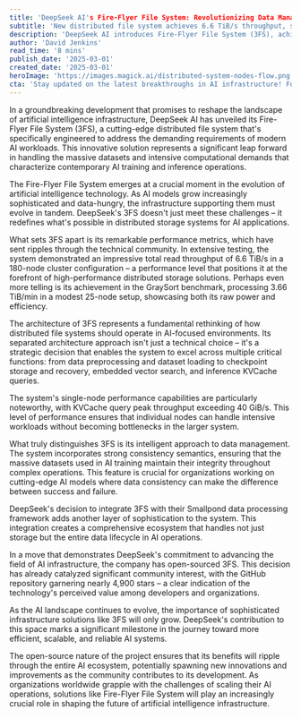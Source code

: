 ```yaml
---
title: 'DeepSeek AI's Fire-Flyer File System: Revolutionizing Data Management for AI Training'
subtitle: 'New distributed file system achieves 6.6 TiB/s throughput, setting new standards for AI infrastructure'
description: 'DeepSeek AI introduces Fire-Flyer File System (3FS), achieving groundbreaking 6.6 TiB/s throughput in distributed storage for AI workloads. This open-source system revolutionizes data management with advanced architecture and intelligent features, setting new standards for AI infrastructure.'
author: 'David Jenkins'
read_time: '8 mins'
publish_date: '2025-03-01'
created_date: '2025-03-01'
heroImage: 'https://images.magick.ai/distributed-system-nodes-flow.png'
cta: 'Stay updated on the latest breakthroughs in AI infrastructure! Follow us on LinkedIn for exclusive insights into cutting-edge technologies like the Fire-Flyer File System and more.'
---
```


In a groundbreaking development that promises to reshape the landscape of artificial intelligence infrastructure, DeepSeek AI has unveiled its Fire-Flyer File System (3FS), a cutting-edge distributed file system that's specifically engineered to address the demanding requirements of modern AI workloads. This innovative solution represents a significant leap forward in handling the massive datasets and intensive computational demands that characterize contemporary AI training and inference operations.

The Fire-Flyer File System emerges at a crucial moment in the evolution of artificial intelligence technology. As AI models grow increasingly sophisticated and data-hungry, the infrastructure supporting them must evolve in tandem. DeepSeek's 3FS doesn't just meet these challenges – it redefines what's possible in distributed storage systems for AI applications.

What sets 3FS apart is its remarkable performance metrics, which have sent ripples through the technical community. In extensive testing, the system demonstrated an impressive total read throughput of 6.6 TiB/s in a 180-node cluster configuration – a performance level that positions it at the forefront of high-performance distributed storage solutions. Perhaps even more telling is its achievement in the GraySort benchmark, processing 3.66 TiB/min in a modest 25-node setup, showcasing both its raw power and efficiency.

The architecture of 3FS represents a fundamental rethinking of how distributed file systems should operate in AI-focused environments. Its separated architecture approach isn't just a technical choice – it's a strategic decision that enables the system to excel across multiple critical functions: from data preprocessing and dataset loading to checkpoint storage and recovery, embedded vector search, and inference KVCache queries.

The system's single-node performance capabilities are particularly noteworthy, with KVCache query peak throughput exceeding 40 GiB/s. This level of performance ensures that individual nodes can handle intensive workloads without becoming bottlenecks in the larger system.

What truly distinguishes 3FS is its intelligent approach to data management. The system incorporates strong consistency semantics, ensuring that the massive datasets used in AI training maintain their integrity throughout complex operations. This feature is crucial for organizations working on cutting-edge AI models where data consistency can make the difference between success and failure.

DeepSeek's decision to integrate 3FS with their Smallpond data processing framework adds another layer of sophistication to the system. This integration creates a comprehensive ecosystem that handles not just storage but the entire data lifecycle in AI operations.

In a move that demonstrates DeepSeek's commitment to advancing the field of AI infrastructure, the company has open-sourced 3FS. This decision has already catalyzed significant community interest, with the GitHub repository garnering nearly 4,900 stars – a clear indication of the technology's perceived value among developers and organizations.

As the AI landscape continues to evolve, the importance of sophisticated infrastructure solutions like 3FS will only grow. DeepSeek's contribution to this space marks a significant milestone in the journey toward more efficient, scalable, and reliable AI systems.

The open-source nature of the project ensures that its benefits will ripple through the entire AI ecosystem, potentially spawning new innovations and improvements as the community contributes to its development. As organizations worldwide grapple with the challenges of scaling their AI operations, solutions like Fire-Flyer File System will play an increasingly crucial role in shaping the future of artificial intelligence infrastructure.